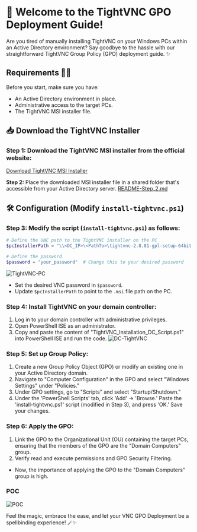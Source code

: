 # 🚀 Welcome to the TightVNC GPO Deployment Guide!

Are you tired of manually installing TightVNC on your Windows PCs within an Active Directory environment? Say goodbye to the hassle with our straightforward TightVNC Group Policy (GPO) deployment guide. ✨

## Requirements 🧙‍♂️

Before you start, make sure you have:

- An Active Directory environment in place.
- Administrative access to the target PCs.
- The TightVNC MSI installer file.

## 📥 Download the TightVNC Installer

### Step 1: Download the TightVNC MSI installer from the official website:
[Download TightVNC MSI Installer](https://www.tightvnc.com/download.php)

**Step 2:** Place the downloaded MSI installer file in a shared folder that's accessible from your Active Directory server.
[README-Step_2.md](README-Step_2.md)

## 🛠️ Configuration (Modify `install-tightvnc.ps1`)

### Step 3: Modify the script (`install-tightvnc.ps1`) as follows:

```powershell
# Define the UNC path to the TightVNC installer on the PC
$pcInstallerPath = "\\<DC_IP>\<PathTo>\tightvnc-2.8.81-gpl-setup-64bit.msi"   # Change this to your desired IP + Path

# Define the password
$password = "your_password"  # Change this to your desired password
```
![TightVNC-PC](https://github.com/DorArlaki/Deploy-Group-Policy/assets/107101354/7586df5e-6a26-44ef-82e8-c097d530eb39)
- Set the desired VNC password in `$password`.
- Update `$pcInstallerPath` to point to the `.msi` file path on the PC.

### Step 4: Install TightVNC on your domain controller:

1. Log in to your domain controller with administrative privileges.
2. Open PowerShell ISE as an administrator.
3. Copy and paste the content of "TightVNC_Installation_DC_Script.ps1" into PowerShell ISE and run the code.
![DC-TightVNC](https://github.com/DorArlaki/Deploy-Group-Policy/assets/107101354/3a572ca9-236c-4966-bc3f-edb4af7a1f76)
### Step 5: Set up Group Policy:

1. Create a new Group Policy Object (GPO) or modify an existing one in your Active Directory domain.
2. Navigate to "Computer Configuration" in the GPO and select "Windows Settings" under "Policies."
3. Under GPO settings, go to "Scripts" and select "Startup/Shutdown."
4. Under the 'PowerShell Scripts' tab, click 'Add' -> 'Browse.' Paste the 'install-tightvnc.ps1' script (modified in Step 3), and press 'OK.' Save your changes.

### Step 6: Apply the GPO:

1. Link the GPO to the Organizational Unit (OU) containing the target PCs, ensuring that the members of the GPO are the "Domain Computers" group.
2. Verify read and execute permissions and GPO Security Filtering.

- Now, the importance of applying the GPO to the "Domain Computers" group is high.

### POC
![POC](https://github.com/DorArlaki/Deploy-Group-Policy/assets/107101354/218462b1-d704-4296-ab98-f97063027495)


Feel the magic, embrace the ease, and let your VNC GPO Deployment be a spellbinding experience! 🪄✨
